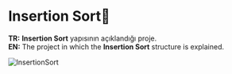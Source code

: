 # Insertion Sort🙌
<b>TR:</b> <b>Insertion Sort</b> yapısının açıklandığı proje.<br>
<b>EN:</b> The project in which the <b>Insertion Sort</b> structure is explained.<br>

![InsertionSort](https://user-images.githubusercontent.com/109991448/200264922-18ff9c45-978d-476d-8143-8b389e8f7ece.png)

